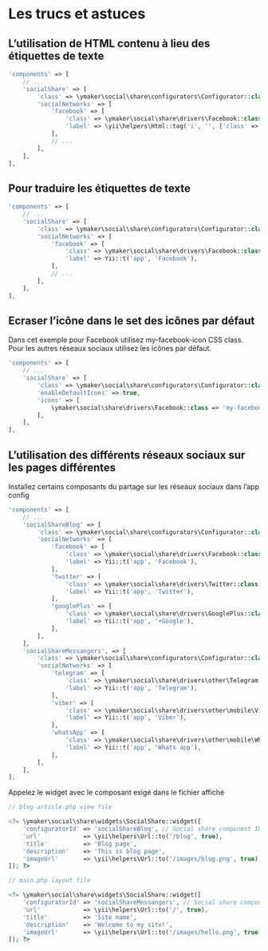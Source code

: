 Les trucs et astuces
====================

## L’utilisation de HTML contenu à lieu des  étiquettes de texte

```php
'components' => [
    // ...
    'socialShare' => [
        'class' => \ymaker\social\share\configurators\Configurator::class,
        'socialNetworks' => [
            'facebook' => [
                'class' => \ymaker\social\share\drivers\Facebook::class,
                'label' => \yii\helpers\Html::tag('i', '', ['class' => 'icon-fb']),
            ],
            // ...
        ],
    ],
],
```

## Pour traduire les étiquettes de texte

```php
'components' => [
    // ...
    'socialShare' => [
        'class' => \ymaker\social\share\configurators\Configurator::class,
        'socialNetworks' => [
            'facebook' => [
                'class' => \ymaker\social\share\drivers\Facebook::class,
                'label' => Yii::t('app', 'Facebook'),
            ],
            // ...
        ],
    ],
],
```

## Ecraser l’icône dans le set des icônes par défaut

Dans cet exemple pour Facebook utilisez my-facebook-icon CSS class.
Pour les autres réseaux sociaux utilisez les icônes par défaut.

```php
'components' => [
    // ...
    'socialShare' => [
        'class' => \ymaker\social\share\configurators\Configurator::class,
        'enableDefaultIcons' => true,
        'icons' => [
            \ymaker\social\share\drivers\Facebook::class => 'my-facebook-icon',
        ],
    ],
],
```

## L’utilisation des différents réseaux sociaux sur les pages différentes

Installez certains composants du partage sur les réseaux sociaux dans l’app config

```php
'components' => [
    // ...
    'socialShareBlog' => [
        'class' => \ymaker\social\share\configurators\Configurator::class,
        'socialNetworks' => [
            'facebook' => [
                'class' => \ymaker\social\share\drivers\Facebook::class,
                'label' => Yii::t('app', 'Facebook'),
            ],
            'twitter' => [
                'class' => \ymaker\social\share\drivers\Twitter::class,
                'label' => Yii::t('app', 'Twitter'),
            ],
            'googlePlus' => [
                'class' => \ymaker\social\share\drivers\GooglePlus::class,
                'label' => Yii::t('app', '+Google'),
            ],
        ],
    ],
    'socialShareMessangers', => [
        'class' => \ymaker\social\share\configurators\Configurator::class,
        'socialNetworks' => [
            'telegram' => [
                'class' => \ymaker\social\share\drivers\other\Telegram::class,
                'label' => Yii::t('app', 'Telegram'),
            ],
            'viber' => [
                'class' => \ymaker\social\share\drivers\other\mobile\Viber::class,
                'label' => Yii::t('app', 'Viber'),
            ],
            'whatsApp' => [
                'class' => \ymaker\social\share\drivers\other\mobile\WhatsApp::class,
                'label' => Yii::t('app', 'Whats app'),
            ],
        ],
    ],
],
```

Appelez le widget avec le composant exigé dans  le fichier affiché

```php
// blog-article.php view file

<?= \ymaker\social\share\widgets\SocialShare::widget([
    'configuratorId' => 'socialShareBlog', // Social share component ID
    'url'            => \yii\helpers\Url::to('/blog', true),
    'title'          => 'Blog page',
    'description'    => 'This is blog page',
    'imageUrl'       => \yii\helpers\Url::to('/images/blog.png', true),
]); ?>
```

```php
// main.php layout file

<?= \ymaker\social\share\widgets\SocialShare::widget([
    'configuratorId' => 'socialShareMessangers', // Social share component ID
    'url'            => \yii\helpers\Url::to('/', true),
    'title'          => 'Site name',
    'description'    => 'Welcome to my site!',
    'imageUrl'       => \yii\helpers\Url::to('/images/hello.png', true),
]); ?>
```